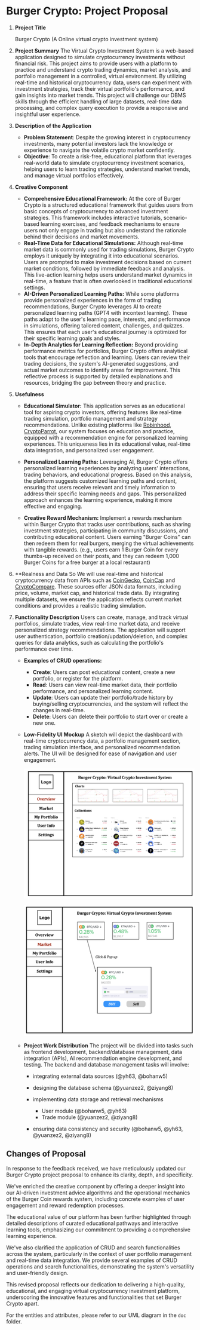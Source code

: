 # Burger Crypto: Project Proposal

1. **Project Title**

   Burger Crypto (A Online virtual crypto investment system)

2. **Project Summary**
   The Virtual Crypto Investment System is a web-based application designed to simulate cryptocurrency investments without financial risk. This project aims to provide users with a platform to practice and understand crypto trading dynamics, market analysis, and portfolio management in a controlled, virtual environment. By utilizing real-time and historical cryptocurrency data, users can experiment with investment strategies, track their virtual portfolio's performance, and gain insights into market trends. This project will challenge our DBMS skills through the efficient handling of large datasets, real-time data processing, and complex query execution to provide a responsive and insightful user experience.

3. **Description of the Application**
   - **Problem Statement**: Despite the growing interest in cryptocurrency investments, many potential investors lack the knowledge or experience to navigate the volatile crypto market confidently. 
   - **Objective**: To create a risk-free, educational platform that leverages real-world data to simulate cryptocurrency investment scenarios, helping users to learn trading strategies, understand market trends, and manage virtual portfolios effectively.

4. **Creative Component**

   - **Comprehensive Educational Framework:** At the core of Burger Crypto is a structured educational framework that guides users from basic concepts of cryptocurrency to advanced investment strategies. This framework includes interactive tutorials, scenario-based learning exercises, and feedback mechanisms to ensure users not only engage in trading but also understand the rationale behind their decisions and market movements.
   - **Real-Time Data for Educational Simulations:** Although real-time market data is commonly used for trading simulations, Burger Crypto employs it uniquely by integrating it into educational scenarios. Users are prompted to make investment decisions based on current market conditions, followed by immediate feedback and analysis. This live-action learning helps users understand market dynamics in real-time, a feature that is often overlooked in traditional educational settings.
   - **AI-Driven Personalized Learning Paths:** While some platforms provide personalized experiences in the form of trading recommendations, Burger Crypto leverages AI to create personalized learning paths (GPT4 with incontext learning). These paths adapt to the user's learning pace, interests, and performance in simulations, offering tailored content, challenges, and quizzes. This ensures that each user's educational journey is optimized for their specific learning goals and styles.
   - **In-Depth Analytics for Learning Reflection:** Beyond providing performance metrics for portfolios, Burger Crypto offers analytical tools that encourage reflection and learning. Users can review their trading decisions, the system's AI-generated suggestions, and actual market outcomes to identify areas for improvement. This reflective process is supported by detailed explanations and resources, bridging the gap between theory and practice.


5. **Usefulness**
   - **Educational Simulator:** This application serves as an educational tool for aspiring crypto investors, offering features like real-time trading simulation, portfolio management and strategy recommendations. Unlike existing platforms like [Robinhood](https://robinhood.com/), [CryptoParrot](https://cryptoparrot.com/), our system focuses on education and practice, equipped with a recommendation engine for personalized learning experiences. This uniqueness lies in its educational value, real-time data integration, and personalized user engagement.
   
   - **Personalized Learning Paths:** Leveraging AI, Burger Crypto offers personalized learning experiences by analyzing users' interactions, trading behaviors, and educational progress. Based on this analysis, the platform suggests customized learning paths and content, ensuring that users receive relevant and timely information to address their specific learning needs and gaps. This personalized approach enhances the learning experience, making it more effective and engaging.
   
   - **Creative Reward Mechanism:** Implement a rewards mechanism within Burger Crypto that tracks user contributions, such as sharing investment strategies, participating in community discussions, and contributing educational content. Users earning "Burger Coins" can then redeem them for real burgers, merging the virtual achievements with tangible rewards. (e.g., users earn 1 Burger Coin for every thumbs-up received on their posts, and they can redeem 1,000 Burger Coins for a free burger at a local restaurant)

6. **Realness and Data So
   We will use real-time and historical cryptocurrency data from APIs such as [CoinGecko](https://www.coingecko.com/en/api), [CoinCap](https://docs.coincap.io/#intro) and [CryptoCompare](https://min-api.cryptocompare.com/). These sources offer JSON data formats, including price, volume, market cap, and historical trade data. By integrating multiple datasets, we ensure the application reflects current market conditions and provides a realistic trading simulation.

7. **Functionality Description**
   Users can create, manage, and track virtual portfolios, simulate trades, view real-time market data, and receive personalized strategy recommendations. The application will support user authentication, portfolio creation/updation/deletion, and complex queries for data analytics, such as calculating the portfolio's performance over time.

   - **Examples of CRUD operations:**
     - **Create**: Users can post educational content, create a new portfolio, or register for the platform.
     - **Read**: Users can view real-time market data, their portfolio performance, and personalized learning content.
     - **Update**: Users can update their portfolio/trade history by buying/selling cryptocurrencies, and the system will reflect the changes in real-time.
     - **Delete**: Users can delete their portfolio to start over or create a new one.

   - **Low-Fidelity UI Mockup**
     A sketch will depict the dashboard with real-time cryptocurrency data, a portfolio management section, trading simulation interface, and personalized recommendation alerts. The UI will be designed for ease of navigation and user engagement.

     ![](asset/demo01.jpg)

     ![](asset/demo02.jpg)

   - **Project Work Distribution**
     The project will be divided into tasks such as frontend development, backend/database management, data integration (APIs), AI recommendation engine development, and testing.
     The backend and database management tasks will involve:

     - integrating external data sources (@yh63, @bohanw5)

     - designing the database schema (@yuanzez2, @ziyang8)

     - implementing data storage and retrieval mechanisms 
       - User module (@bohanw5, @yh63)
       - Trade module (@yuanzez2, @ziyang8)

     - ensuring data consistency and security (@bohanw5, @yh63, @yuanzez2, @ziyang8)


## Changes of Proposal

In response to the feedback received, we have meticulously updated our Burger Crypto project proposal to enhance its clarity, depth, and specificity. 

We've enriched the creative component by offering a deeper insight into our AI-driven investment advice algorithms and the operational mechanics of the Burger Coin rewards system, including concrete examples of user engagement and reward redemption processes. 

The educational value of our platform has been further highlighted through detailed descriptions of curated educational pathways and interactive learning tools, emphasizing our commitment to providing a comprehensive learning experience. 

We've also clarified the application of CRUD and search functionalities across the system, particularly in the context of user portfolio management and real-time data integration.
We provide several examples of CRUD operations and search functionalities, demonstrating the system's versatility and user-friendly design.

This revised proposal reflects our dedication to delivering a high-quality, educational, and engaging virtual cryptocurrency investment platform, underscoring the innovative features and functionalities that set Burger Crypto apart.

For the entities and attributes, please refer to our UML diagram in the `doc` folder.
